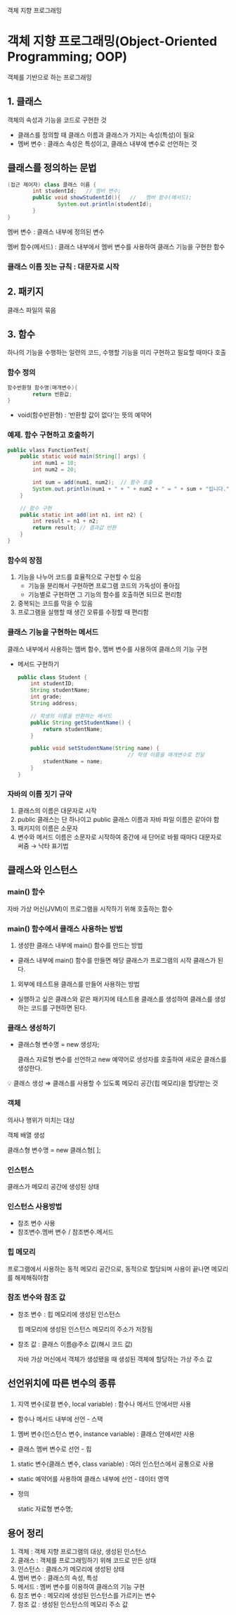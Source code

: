  객체 지향 프로그래밍

# 객체 지향 프로그래밍(Object-Oriented Programming; OOP)

객체를 기반으로 하는 프로그래밍

## 1. 클래스

객체의 속성과 기능을 코드로 구현한 것

- 클래스를 정의할 때 클래스 이름과 클래스가 가지는 속성(특성)이 필요
- 멤버 변수 : 클래스 속성은 특성이고, 클래스 내부에 변수로 선언하는 것

## 클래스를 정의하는 문법

```java
(접근 제어자) class 클래스 이름 {
		int studentId;   //	멤버 변수;
		public void showStudentId(){   //	멤버 함수(메서드);
				System.out.println(studentId);   
		}
}
```

멤버 변수 : 클래스 내부에 정의된 변수

멤버 함수(메서드) : 클래스 내부에서 멤버 변수를 사용하여 클래스 기능을 구현한 함수

### 클래스 이름 짓는 규칙 : 대문자로 시작

## 2. 패키지

클래스 파일의 묶음

## 3. 함수

하나의 기능을 수행하는 일련의 코드, 수행할 기능을 미리 구현하고 필요할 때마다 호출

 

### 함수 정의

```java
함수반환형 함수명(매개변수){
		return 반환값;
}
```

- void(함수반환형) : ‘반환할 값이 없다’는 뜻의 예약어

### 예제. 함수 구현하고 호출하기

```java
public vlass FunctionTest{
	public static void main(String[] args) {
		int num1 = 10;
		int num2 = 20;

		int sum = add(num1, num2);  // 함수 호출
		System.out.println(num1 + " + " + num2 + " = " + sum + "입니다.");
	}

	// 함수 구현
	public static int add(int n1, int n2) {
		int result = n1 + n2;
		return result; // 결과값 반환
	}
}
```

### 함수의 장점

1. 기능을 나누어 코드를 효율적으로 구현할 수 있음
    - 기능을 분리해서 구현하면 프로그램 코드의 가독성이 좋아짐
    - 기능별로 구현하면 그 기능의 함수를 호출하면 되므로 편리함
2. 중복되는 코드를 막을 수 있음
3. 프로그램을 실행할 때 생긴 오류를 수정할 때 편리함

### 클래스 기능을 구현하는 메서드

클래스 내부에서 사용하는 멤버 함수, 멤버 변수를 사용하여 클래스의 기능 구현

- 메서드 구현하기
    
    ```java
    public class Student {
    	int studentID;
    	String studentName;
    	int grade;
    	String address;
    
    	// 학생의 이름을 반환하는 메서드
    	public String getStudentName() {
    		return studentName;
    	}
    
    	public void setStudentName(String name) {
    				                   // 학생 이름을 매개변수로 전달
    		studentName = name;
    	}
    }
    ```
    

### 자바의 이름 짓기 규약

1. 클래스의 이름은 대문자로 시작
2. public 클래스는 단 하나이고 public 클래스 이름과 자바 파일 이름은 같아야 함
3. 패키지의 이름은 소문자
4. 변수와 메서드 이름은 소문자로 시작하여 중간에 새 단어로 바뀔 때마다 대문자로 써줌 → 낙타 표기법

## 클래스와 인스턴스

### main() 함수

자바 가상 머신(JVM)이 프로그램을 시작하기 위해 호출하는 함수

### main() 함수에서 클래스 사용하는 방법

1. 생성한 클래스 내부에 main() 함수를 만드는 방법
- 클래스 내부에 main() 함수를 만들면  해당 클래스가 프로그램의 시작 클래스가 된다.

1. 외부에 테스트용 클래스를 만들어 사용하는 방법
- 실행하고 싶은 클래스와 같은 패키지에 테스트용 클래스를 생성하여 클래스를 생성하는 코드를 구현하면 된다.

### 클래스 생성하기

- 클래스형 변수명 = new 생성자;
    
    클래스 자료형 변수를 선언하고 new 예약어로 생성자를 호출하여 새로운 클래스를 생성한다.
    

<aside>
💡 클래스 생성 ⇒ 클래스를 사용할 수 있도록 메모리 공간(힙 메모리)을 할당받는 것

</aside>

### 객체

의사나 행위가 미치는 대상

객체 배열 생성

클래스형 변수명 = new 클래스형[ ];

### 인스턴스

클래스가 메모리 공간에 생성된 상태

### 인스턴스 사용방법

- 참조 변수 사용
- 참조변수.멤버 변수 / 참조변수.메서드

### 힙 메모리

프로그램에서 사용하는 동적 메모리 공간으로, 동적으로 할당되며 사용이 끝나면 메모리를 해제해줘야함

### 참조 변수와 참조 값

- 참조 변수 : 힙 메모리에 생성된 인스턴스
    
    힙 메모리에 생성된 인스턴스 메모리의 주소가 저장됨
    
- 참조 값 : 클래스 이름@주소 값(해시 코드 값)
    
    자바 가상 머신에서 객체가 생성됐을 때 생성된 객체에 할당하는 가상 주소 값
    

## 선언위치에 따른 변수의 종류

### 

1. 지역 변수(로컬 변수, local variable) : 함수나 메서드 안에서만 사용
- 함수나 메서드 내부에 선언 - 스택

1. 멤버 변수(인스턴스 변수, instance variable) : 클래스 안에서만 사용
- 클래스 멤버 변수로 선언 - 힙

1. static 변수(클래스 변수, class variable) : 여러 인스턴스에서 공통으로 사용
- static 예약어를 사용하여 클래스 내부에 선언 - 데이터 영역
    
    
- 정의
    
    static 자료형 변수명;
    

## 용어 정리

1. 객체 : 객체 지향 프로그램의 대상, 생성된 인스턴스
2. 클래스 : 객체를 프로그래밍하기 위해 코드로 만든 상태
3. 인스턴스 : 클래스가 메모리에 생성된 상태
4. 멤버 변수 : 클래스의 속성, 특성
5. 메서드 : 멤버 변수를 이용하여 클래스의 기능 구현
6. 참조 변수 : 메모리에 생성된 인스턴스를 가르키는 변수
7. 참조 값 : 생성된 인스턴스의 메모리 주소 값